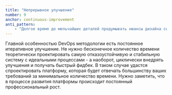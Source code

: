 ```yaml
---
title: "Непрерывное улучшение"
number: 9
anchor: continuous-improvement
anti_pattern:
    - "Долгое время до мельчайших деталей продумывать нюансы дизайна системы, но ничего не внедрять"
---
```


Главной особенностью DevOps методологии есть постоянное итеративное улучшение. Не нужно бесконечное количество времени теоретически проектировать самую отказоустойчивую и стабильную систему с идеальными процессами - а наоборот, циклически внедрять улучшения и получать быстрый фидбек. В таком случае удастся спроектировать платформу, которая будет отвечать большинству ваших требований за минимальное количество времени. Нужно заметить, что в процессе развития платформы происходит постоянный профессиональный рост.